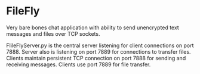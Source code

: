 # FileFly
Very bare bones chat application with ability to send unencrypted text messages and files over TCP sockets.

FlileFlyServer.py is the central server listening for client connections on port 7888.
Server also is listening on port 7889 for connections to transfer files.
Clients maintain persistent TCP connection on port 7888 for sending and receiving messages.
Clients use port 7889 for file transfer.
